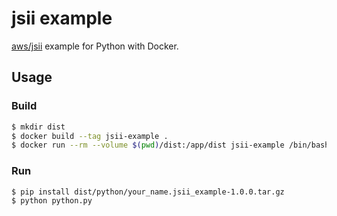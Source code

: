 # jsii example
[aws/jsii](https://github.com/aws/jsii) example for Python with Docker.

## Usage
### Build
```bash
$ mkdir dist
$ docker build --tag jsii-example .
$ docker run --rm --volume $(pwd)/dist:/app/dist jsii-example /bin/bash -c 'npx jsii && npx jsii-pacmak'
```

### Run
```bash
$ pip install dist/python/your_name.jsii_example-1.0.0.tar.gz
$ python python.py
```
